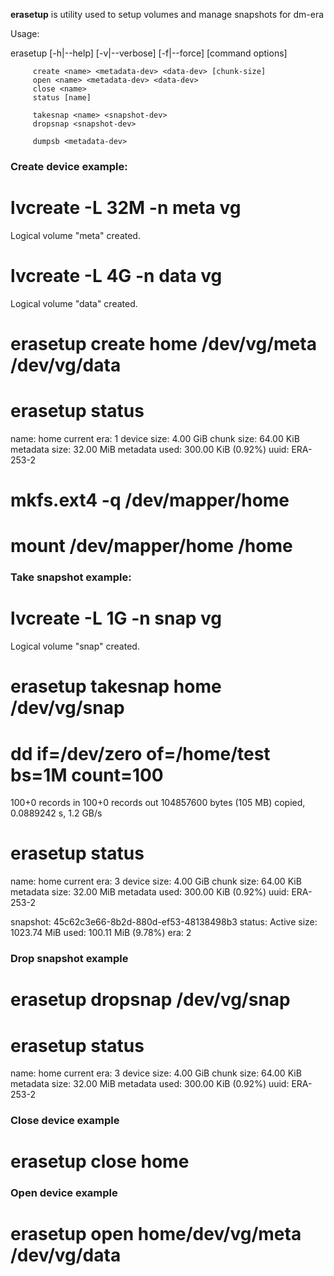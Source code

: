 **erasetup** is utility used to setup volumes and manage snapshots for dm-era

Usage:

erasetup [-h|--help] [-v|--verbose] [-f|--force]
         <command> [command options]

         create <name> <metadata-dev> <data-dev> [chunk-size]
         open <name> <metadata-dev> <data-dev>
         close <name>
         status [name]

         takesnap <name> <snapshot-dev>
         dropsnap <snapshot-dev>

         dumpsb <metadata-dev>

### Create device example:

# lvcreate -L 32M -n meta vg
  Logical volume "meta" created.
# lvcreate -L 4G -n data vg
  Logical volume "data" created.
# erasetup create home /dev/vg/meta /dev/vg/data
# erasetup status
name:          home
current era:   1
device size:   4.00 GiB
chunk size:    64.00 KiB
metadata size: 32.00 MiB
metadata used: 300.00 KiB (0.92%)
uuid:          ERA-253-2

# mkfs.ext4 -q /dev/mapper/home
# mount /dev/mapper/home /home

### Take snapshot example:

# lvcreate -L 1G -n snap vg
  Logical volume "snap" created.
# erasetup takesnap home /dev/vg/snap
# dd if=/dev/zero of=/home/test bs=1M count=100
100+0 records in
100+0 records out
104857600 bytes (105 MB) copied, 0.0889242 s, 1.2 GB/s
# erasetup status
name:          home
current era:   3
device size:   4.00 GiB
chunk size:    64.00 KiB
metadata size: 32.00 MiB
metadata used: 300.00 KiB (0.92%)
uuid:          ERA-253-2

  snapshot:    45c62c3e66-8b2d-880d-ef53-48138498b3
  status:      Active
  size:        1023.74 MiB
  used:        100.11 MiB (9.78%)
  era:         2

### Drop snapshot example

# erasetup dropsnap /dev/vg/snap
# erasetup status
name:          home
current era:   3
device size:   4.00 GiB
chunk size:    64.00 KiB
metadata size: 32.00 MiB
metadata used: 300.00 KiB (0.92%)
uuid:          ERA-253-2

### Close device example

# erasetup close home

### Open device example

# erasetup open home/dev/vg/meta /dev/vg/data
